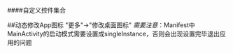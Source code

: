 ####自定义控件集合

##动态修改App图标
"更多"->"修改桌面图标"
*需要注意*：Manifest中MainActivity的启动模式需要设置成singleInstance，否则会出现设置完毕退出应用的问题